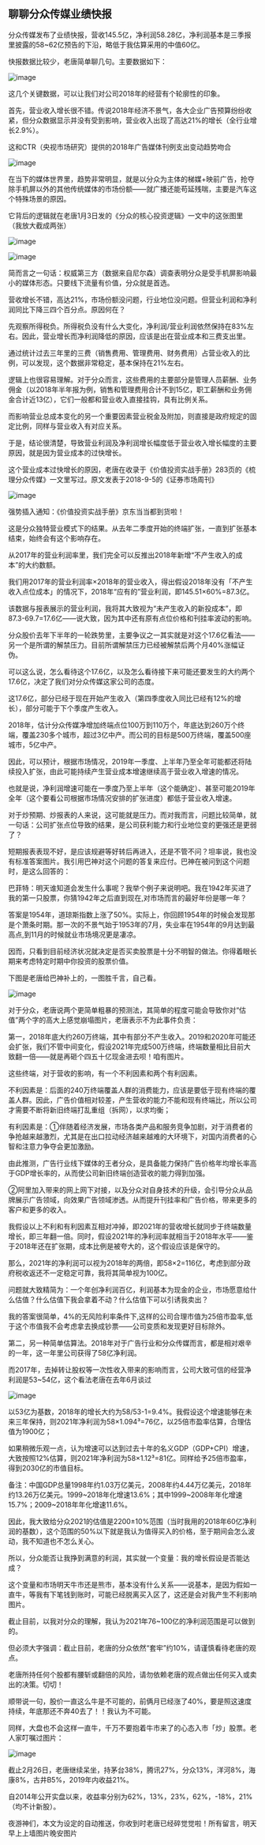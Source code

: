 ## 聊聊分众传媒业绩快报
分众传媒发布了业绩快报，营收145.5亿，净利润58.28亿，净利润基本是三季报里披露的58~62亿预告的下沿，略低于我估算采用的中值60亿。

 

快报数据比较少，老唐简单聊几句。主要数据如下：

![image](https://github.com/fengyumozhu/tsf/assets/6201828/84e237c6-1fab-4043-ab5e-15511dfea6e4)


这几个关键数据，可以让我们对公司2018年的经营有个轮廓性的印象。

 

首先，营业收入增长很不错。传说2018年经济不景气，各大企业广告预算纷纷收紧，但分众数据显示并没有受到影响，营业收入出现了高达21%的增长（全行业增长2.9%）。

 

这和CTR（央视市场研究）提供的2018年广告媒体刊例支出变动趋势吻合

 
![image](https://github.com/fengyumozhu/tsf/assets/6201828/035c25e6-a463-4cfc-ba4e-4c879c0c0a65)


在当下的媒体世界里，趋势非常明显，就是以分众为主体的梯媒+映前广告，抢夺除手机屏以外的其他传统媒体的市场份额——就广播还能苟延残喘，主要是汽车这个特殊场景的原因。

 

它背后的逻辑就在老唐1月3日发的《分众的核心投资逻辑》一文中的这张图里（我放大截成两张）

![image](https://github.com/fengyumozhu/tsf/assets/6201828/4745de45-85e6-4bd6-a98a-e26d7b41b31c)

![image](https://github.com/fengyumozhu/tsf/assets/6201828/fa11212c-3fba-450b-afee-f857de0459c3)


简而言之一句话：权威第三方（数据来自尼尔森）调查表明分众是受手机屏影响最小的媒体形态。只要线下流量有价值，分众就是首选。

 

营收增长不错，高达21%，市场份额没问题，行业地位没问题。但营业利润和净利润同比下降三四个百分点。原因何在？

 

先观察所得税负。所得税负没有什么大变化，净利润/营业利润依然保持在83%左右。因此，营业增长而净利润降低的原因，应该是出在营业成本和三费支出里。

 

通过统计过去三年里的三费（销售费用、管理费用、财务费用）占营业收入的比例，可以发现，这个数据非常稳定，基本保持在21%左右。

 

逻辑上也很容易理解。对于分众而言，这些费用的主要部分是管理人员薪酬、业务佣金（以2018年半年报为例，销售和管理费用合计不到15亿，职工薪酬和业务佣金合计近13亿），它们一般都和营业收入直接挂钩，具有比例关系。

 

而影响营业总成本变化的另一个重要因素营业税金及附加，则直接是政府规定的固定比例，同样与营业收入有对应关系。



于是，结论很清楚，导致营业利润及净利润增长幅度低于营业收入增长幅度的主要原因，就是因为营业成本的过快增长。

 

这个营业成本过快增长的原因，老唐在收录于《价值投资实战手册》283页的《梳理分众传媒》一文里写过。原文发表于2018-9-5的《证券市场周刊》

![image](https://github.com/fengyumozhu/tsf/assets/6201828/347f848d-8b73-4df5-9b3c-063e61bb66cb)


强势插入通知：《价值投资实战手册》京东当当都到货啦！

这是分众独特营业模式下的结果。从去年二季度开始的终端扩张，一直到扩张基本结束，始终会有这个影响存在。

 

从2017年的营业利润率里，我们完全可以反推出2018年新增“不产生收入的成本”的大约数额。

 

我们用2017年的营业利润率×2018年的营业收入，得出假设2018年没有「不产生收入点位成本」的情况下，2018年“应有的”营业利润，即145.51×60%=87.3亿。



该数据与报表展示的营业利润，我将其大致视为“未产生收入的新投成本”，即87.3-69.7=17.6亿——说大致，因为其中还有原有点位价格和刊挂率波动的影响。

 

分众股价去年下半年的一轮跌势里，主要争议之一其实就是对这个17.6亿看法——另一个是所谓的解禁压力。目前所谓解禁压力已经被解禁后两个月40%涨幅证伪。

 

可以这么说，怎么看待这个17.6亿，以及怎么看待接下来可能还要发生的大约两个17.6亿，决定了我们对分众传媒这家公司的态度。

 

这17.6亿，部分已经于现在开始产生收入（第四季度收入同比已经有12%的增长），部分可能于下个季度产生收入。



2018年，估计分众传媒净增加终端点位100万到110万个，年底达到260万个终端，覆盖230多个城市，超过3亿中产。而公司的目标是500万终端，覆盖500座城市，5亿中产。

 

因此，可以预计，根据市场情况，2019年一季度、上半年乃至全年可能都还将陆续投入扩张，由此可能持续产生营业成本增速继续高于营业收入增速的情况。

 

也就是说，净利润增速可能在一季度乃至上半年（这个能确定）、甚至可能2019年全年（这个要看公司根据市场情况安排的扩张进度）都低于营业收入增速。

 

对于炒预期、炒报表的人来说，这可能就是压力。而对我而言，问题比较简单，就一句话：公司扩张点位导致的结果，是公司获利能力和行业地位变的更强还是更弱了？

 

短期报表表现不好，是应该规避等好转后再进入，还是不管不问？坦率说，我也没有标准答案图片。我引用巴神对这个问题的答复来应付。巴神在被问到这个问题时，是这么回答的：

 

巴菲特：明天谁知道会发生什么事呢？我举个例子来说明吧。我在1942年买进了我的第一只股票，你猜1942年之后直到现在,对市场而言的最好年份是哪一年？

 

答案是1954年，道琼斯指数上涨了50%。实际上，你回顾1954年的时候会发现那是个萧条时期。那一次的不景气始于1953年的7月，失业率在1954年的9月达到最高点,到11月的时候就业市场境况更是凄凉。

 

因而，只看到目前经济状况就决定是否买卖股票是十分不明智的做法。你得着眼长期来考虑特定时期中你投资的股票价值。

 

下图是老唐给巴神补上的，一图胜千言，自己看。

![image](https://github.com/fengyumozhu/tsf/assets/6201828/85bf5fca-2273-4a70-a16a-d94c487b2ca6)


对于分众，老唐说两个更简单粗暴的预测法，其简单的程度可能会导致你对“估值”两个字的高大上感觉崩塌图片，老唐表示不为此事件负责：



第一，2018年底大约260万终端，其中有部分不产生收入。2019和2020年可能还会扩张，我们不管中间变化，假设2021年完成500万终端，终端数量相比目前大致翻一倍——就是再砸个四五十亿现金进去呗！咱有图片。

 

这些终端，对于营收的影响，有一个不利因素和两个有利因素。

 

不利因素是：后面的240万终端覆盖人群的消费能力，应该是要低于现有终端的覆盖人群。因此，广告价值相对较差，产生营收的能力不能和现有终端比，所以公司才需要不断将新旧终端打乱重组（拆网），以求均衡；

 

有利因素是：①伴随着经济发展，市场各类产品和服务竞争加剧，对于消费者的争抢越来越激烈，尤其是在出口拉动经济越来越难的大环境下，对国内消费者的心智和注意力争夺会更加激励。

 

由此推测，广告行业线下媒体的王者分众，是具备能力保持广告价格年均增长率高于GDP增长率的，从而使公司新旧终端创造营收的能力得到加强。

 

②阿里加入带来的网上网下对接，以及分众对自身技术的升级，会引导分众从品牌展示广告领域，向效果广告领域渗透。从而提升刊挂率和广告价格，带来更多的客户和更多的收入。

 

我假设以上不利和有利因素互相对冲掉，即2021年的营收增长就同步于终端数量增长，即三年翻一倍。同时，假设2021年的净利润率就相当于2018年水平——鉴于2018年还在扩张期，成本比例是被夸大的，这个假设应该是保守的。

 

那么，2021年的净利润可以视为2018年的两倍，即58×2=116亿，考虑到部分政府税收返还不一定稳定可靠，我将其简单视为100亿。

 

问题就大致精简为：一个年创净利润百亿，利润基本为现金的企业，市场愿意给什么估值？什么估值下我会拿着不动？什么估值下可以引诱我卖出？

 

我的答案很简单，4%的无风险利率条件下,这样的公司合理市值为25倍市盈率,低于这个市值我不会考虑拿去换成钞票——公司变质和发现更好目标除外。

 

第二，另一种简单估算法。2018年对于广告行业和分众传媒而言，都是相对艰辛的一年，这一年里公司获得了58亿净利润。



而2017年，去掉转让股权等一次性收入带来的影响而言，公司大致可信的经营净利润是53~54亿，这个看法老唐在去年6月谈过

![image](https://github.com/fengyumozhu/tsf/assets/6201828/c7bf046c-f920-402d-8f7b-95ce940128be)


 以53亿为基数，2018年的增长大约为58/53-1=9.4%。我假设这个增速能够在未来三年保持，则2021年净利润为58×1.094³=76亿，以25倍市盈率估算，合理估值为1900亿；

 

如果稍微乐观一点，认为增速可以达到过去十年的名义GDP（GDP+CPI）增速，大致按照12%估算，则2021年净利润为58×1.12³=81亿。同样给予25倍市盈率，得到2030亿的市值目标。

 

备注：中国GDP总量1998年约1.03万亿美元，2008年约4.44万亿美元，2018年约13.26万亿美元。1999~2018年化增速13.6%；其中1999~2008年年化增速15.7%；2009~2018年年化增速11.6%。

 

因此，我大致给分众2021的估值是2200±10%范围（当时我用的2018年60亿净利润的基数），这个范围的50%以下就是我认为值得买入的价格，至于期间会怎么波动，我不知道也不怎么关心。

 

所以，分众能否让我挣到满意的利润，其实就一个变量：我的增长假设是否能达成？



这个变量和市场明天牛市还是熊市，基本没有什么关系——说基本，是因为假如一直牛，等我有下笔钱到账时，可能已经脱离买入区了，这还是会对我产生不利影响图片。

 

截止目前，以我对分众的理解，我认为2021年76~100亿的净利润范围是可以做到的。



但必须大字强调：截止目前，老唐的分众依然“套牢”约10%，请谨慎看待老唐的观点。



老唐所持任何个股都有腰斩或翻倍的风险，请勿依赖老唐的观点做出任何买入或卖出的决策。切切！

 

顺带说一句，股价一直这么牛是不可能的，前俩月已经涨了40%，要是照这速度持续，年底那还不奔40去了！！我认为不可能。



同样，大盘也不会这样一直牛，千万不要抱着牛市来了的心态入市「炒」股票。老人家叮嘱过图片：

![image](https://github.com/fengyumozhu/tsf/assets/6201828/0f9669c3-f8c1-4c5a-a268-926f60aafdb6)


截止2月26日，老唐继续呆坐，持茅台38%，腾讯27%，分众13%，洋河8%，海康8%，古井B5%，2019年内收益21%。



自2014年公开实盘以来，收益率分别为62%，13%，23%，62%，-18%，21%（均不计新股）。



夜游神们，本文为设定的自动推送，你收到时老唐已经碎觉觉啦！所有留言，明天早上上墙图片晚安图片
